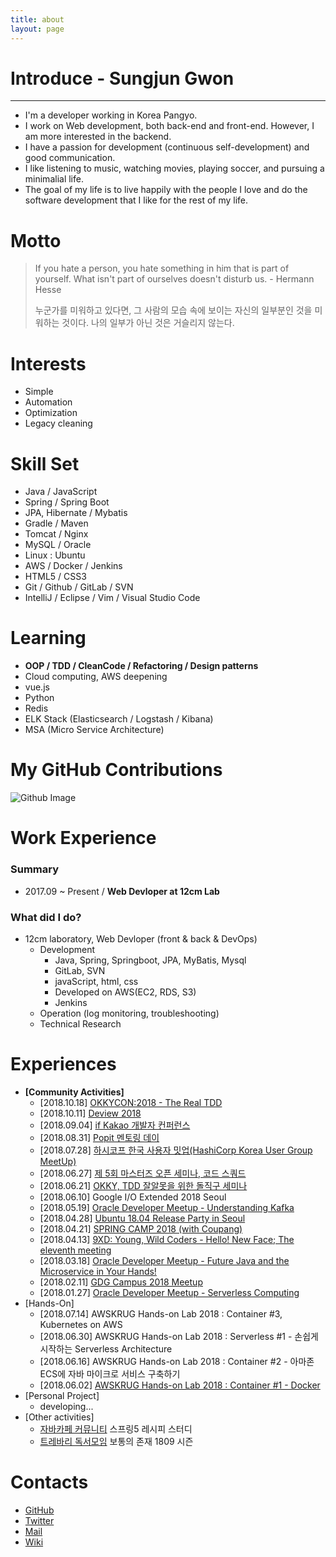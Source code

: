 ```yaml
---
title: about
layout: page
---
```


# Introduce - Sungjun Gwon
---  
- I'm a developer working in Korea Pangyo.   
- I work on Web development, both back-end and front-end. However, I am more interested in the backend.   
- I have a passion for development (continuous self-development) and good communication.       
- I like listening to music, watching movies, playing soccer, and pursuing a minimalial life.      
- The goal of my life is to live happily with the people I love and do the software development that I like for the rest of my life.

# Motto
> If you hate a person, you hate something in him that is part of yourself. What isn't part of ourselves doesn't disturb us. - Hermann Hesse
>
> 누군가를 미워하고 있다면, 그 사람의 모습 속에 보이는 자신의 일부분인 것을 미워하는 것이다. 나의 일부가 아닌 것은 거슬리지 않는다.

# Interests
- Simple
- Automation
- Optimization
- Legacy cleaning

# Skill Set
- Java / JavaScript
- Spring / Spring Boot
- JPA, Hibernate / Mybatis
- Gradle / Maven
- Tomcat / Nginx
- MySQL / Oracle
- Linux : Ubuntu
- AWS / Docker / Jenkins
- HTML5 / CSS3
- Git / Github / GitLab / SVN
- IntelliJ / Eclipse / Vim / Visual Studio Code

# Learning
- **OOP / TDD / CleanCode / Refactoring / Design patterns**
- Cloud computing, AWS deepening
- vue.js
- Python
- Redis
- ELK Stack (Elasticsearch / Logstash / Kibana)
- MSA (Micro Service Architecture) 


# My GitHub Contributions

![Github Image](https://ghchart.rshah.org/gwonsungjun)

# Work Experience

### Summary
- 2017.09 ~ Present / **Web Devloper at 12cm Lab**

### What did I do?
- 12cm laboratory, Web Devloper (front & back & DevOps)
  - Development
    - Java, Spring, Springboot, JPA, MyBatis, Mysql
    - GitLab, SVN
    - javaScript, html, css
    - Developed on AWS(EC2, RDS, S3)
    - Jenkins
  - Operation (log monitoring, troubleshooting)
  - Technical Research

# Experiences
- **[Community Activities]**
  - [2018.10.18] [OKKYCON:2018 - The Real TDD](http://www.okkycon.com/)
  - [2018.10.11] [Deview 2018](https://deview.kr/2018/pick/6731)
  - [2018.09.04] [if Kakao 개발자 컨퍼런스](https://if.kakao.com/)
  - [2018.08.31] [Popit 멘토링 데이](https://festa.io/events/70)
  - [2018.07.28] [하시코프 한국 사용자 밋업(HashiCorp Korea User Group MeetUp)](https://festa.io/events/45)
  - [2018.06.27] [제 5회 마스터즈 오픈 세미나, 코드 스쿼드](https://gwonsungjun.github.io/seminar/2018/06/27/codesquadSeminar/#)
  - [2018.06.21] [OKKY, TDD 잘알못을 위한 돌직구 세미나](https://gwonsungjun.github.io/seminar/2018/06/25/okkyTddSeminar/#)
  - [2018.06.10] Google I/O Extended 2018 Seoul
  - [2018.05.19] [Oracle Developer Meetup - Understanding Kafka](https://gwonsungjun.github.io/seminar/2018/05/20/6th_oracle_kafka/)
  - [2018.04.28] [Ubuntu 18.04 Release Party in Seoul](https://gwonsungjun.github.io/seminar/2018/04/29/ubuntuRelaseParty/)
  - [2018.04.21] [SPRING CAMP 2018 (with Coupang)](https://gwonsungjun.github.io/seminar/2018/04/22/springCamp2018/)
  - [2018.04.13] [9XD: Young, Wild Coders - Hello! New Face; The eleventh meeting](https://gwonsungjun.github.io/seminar/2018/04/15/9xd11meeting/)
  - [2018.03.18] [Oracle Developer Meetup - Future Java and the Microservice in Your Hands!](https://gwonsungjun.github.io/seminar/2018/03/22/4th_oracle_meetup/)
  - [2018.02.11] [GDG Campus 2018 Meetup](https://gwonsungjun.github.io/seminar/2018/02/22/GdgCampusKoreaMeetup/)
  - [2018.01.27] [Oracle Developer Meetup - Serverless Computing](https://gwonsungjun.github.io/seminar/2018/01/27/3rd_oracle_meetup/)
- [Hands-On]
  - [2018.07.14]  AWSKRUG Hands-on Lab 2018 : Container #3, Kubernetes on AWS
  - [2018.06.30] AWSKRUG Hands-on Lab 2018 : Serverless #1 - 손쉽게 시작하는 Serverless Architecture
  - [2018.06.16] AWSKRUG Hands-on Lab 2018 :  Container #2 - 아마존 ECS에 자바 마이크로 서비스 구축하기
  - [2018.06.02] [AWSKRUG Hands-on Lab 2018 : Container #1 - Docker](https://gwonsungjun.github.io/seminar/2018/06/02/awsDocker/)
- [Personal Project]
  - developing...  
- [Other activities]
  - [자바카페 커뮤니티](https://www.facebook.com/%EC%9E%90%EB%B0%94%EC%B9%B4%ED%8E%98-667190409958896/?ref=br_rs) 스프링5 레시피 스터디
  - [트레바리 독서모임](https://trevari.co.kr/) 보통의 존재 1809 시즌 

# Contacts
- [GitHub](https://github.com/gwonsungjun)
- [Twitter](https://twitter.com/kwen5600)
- [Mail](mailto:sungjunpizz@gmail)
- [Wiki](https://github.com/gwonsungjun/wiki)
